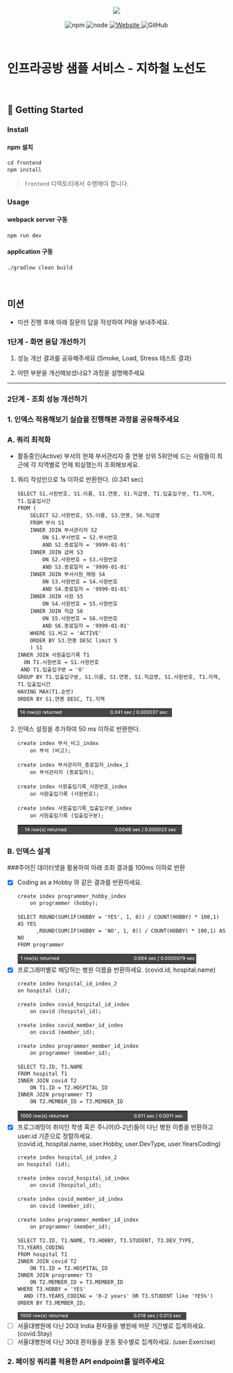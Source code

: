 <p align="center">
    <img width="200px;" src="https://raw.githubusercontent.com/woowacourse/atdd-subway-admin-frontend/master/images/main_logo.png"/>
</p>
<p align="center">
  <img alt="npm" src="https://img.shields.io/badge/npm-%3E%3D%205.5.0-blue">
  <img alt="node" src="https://img.shields.io/badge/node-%3E%3D%209.3.0-blue">
  <a href="https://edu.nextstep.camp/c/R89PYi5H" alt="nextstep atdd">
    <img alt="Website" src="https://img.shields.io/website?url=https%3A%2F%2Fedu.nextstep.camp%2Fc%2FR89PYi5H">
  </a>
  <img alt="GitHub" src="https://img.shields.io/github/license/next-step/atdd-subway-service">
</p>

<br>

# 인프라공방 샘플 서비스 - 지하철 노선도

<br>

## 🚀 Getting Started

### Install
#### npm 설치
```
cd frontend
npm install
```
> `frontend` 디렉토리에서 수행해야 합니다.

### Usage
#### webpack server 구동
```
npm run dev
```
#### application 구동
```
./gradlew clean build
```
<br>

## 미션

* 미션 진행 후에 아래 질문의 답을 작성하여 PR을 보내주세요.

### 1단계 - 화면 응답 개선하기
1. 성능 개선 결과를 공유해주세요 (Smoke, Load, Stress 테스트 결과)

2. 어떤 부분을 개선해보셨나요? 과정을 설명해주세요

---

### 2단계 - 조회 성능 개선하기

### 1. 인덱스 적용해보기 실습을 진행해본 과정을 공유해주세요

### A. 쿼리 최적화

- 활동중인(Active) 부서의 현재 부서관리자 중 연봉 상위 5위안에 드는 사람들이 최근에 각 지역별로 언제 퇴실했는지 조회해보세요.

1. 쿼리 작성만으로 1s 이하로 반환한다. (0.341 sec)

    ```mysql
    SELECT S1.사원번호, S1.이름, S1.연봉, S1.직급명, T1.입출입구분, T1.지역, T1.입출입시간
    FROM (
        SELECT S2.사원번호, S5.이름, S3.연봉, S6.직급명
        FROM 부서 S1
        INNER JOIN 부서관리자 S2
            ON S1.부서번호 = S2.부서번호
            AND S2.종료일자 = '9999-01-01'
        INNER JOIN 급여 S3
            ON S2.사원번호 = S3.사원번호
            AND S3.종료일자 = '9999-01-01'
        INNER JOIN 부서사원_매핑 S4
            ON S3.사원번호 = S4.사원번호
            AND S4.종료일자 = '9999-01-01'
        INNER JOIN 사원 S5
            ON S4.사원번호 = S5.사원번호
        INNER JOIN 직급 S6
            ON S5.사원번호 = S6.사원번호
            AND S6.종료일자 = '9999-01-01'
        WHERE S1.비고 = 'ACTIVE'
        ORDER BY S3.연봉 DESC limit 5
        ) S1
    INNER JOIN 사원출입기록 T1
      ON T1.사원번호 = S1.사원번호
     AND T1.입출입구분 = 'O'
    GROUP BY T1.입출입구분, S1.이름, S1.연봉, S1.직급명, S1.사원번호, T1.지역, T1.입출입시간
    HAVING MAX(T1.순번)
    ORDER BY S1.연봉 DESC, T1.지역
    ```
    ![쿼리작성.png](쿼리작성.png)

2. 인덱스 설정을 추가하여 50 ms 이하로 반환한다.
    ```mysql
    create index 부서_비고_index
        on 부서 (비고);
    
    create index 부서관리자_종료일자_index_2
        on 부서관리자 (종료일자);
    
    create index 사원출입기록_사원번호_index
        on 사원출입기록 (사원번호);
    
    create index 사원출입기록_입출입구분_index
        on 사원출입기록 (입출입구분);
    ```
    ![인덱스적용.png](인덱스적용.png)

### B. 인덱스 설계

###주어진 데이터셋을 활용하여 아래 조회 결과를 100ms 이하로 반환
- [X] Coding as a Hobby 와 같은 결과를 반환하세요.
    ```mysql
    create index programmer_hobby_index
        on programmer (hobby);
    
    SELECT ROUND(SUM(IF(HOBBY = 'YES', 1, 0)) / COUNT(HOBBY) * 100,1)  AS YES
          ,ROUND(SUM(IF(HOBBY = 'NO', 1, 0)) / COUNT(HOBBY) * 100,1) AS NO
    FROM programmer
    ```
    ![img.png](img.png)
- [X] 프로그래머별로 해당하는 병원 이름을 반환하세요. (covid.id, hospital.name)
    ```mysql
    create index hospital_id_index_2
    on hospital (id);

    create index covid_hospital_id_index
        on covid (hospital_id);
    
    create index covid_member_id_index
        on covid (member_id);
    
    create index programmer_member_id_index
        on programmer (member_id);  

    SELECT T2.ID, T1.NAME
    FROM hospital T1
    INNER JOIN covid T2
        ON T1.ID = T2.HOSPITAL_ID
    INNER JOIN programmer T3
        ON T2.MEMBER_ID = T3.MEMBER_ID
    ```
    ![img_1.png](img_1.png)
- [X] 프로그래밍이 취미인 학생 혹은 주니어(0-2년)들이 다닌 병원 이름을 반환하고 user.id 기준으로 정렬하세요. <br/>
      (covid.id, hospital.name, user.Hobby, user.DevType, user.YearsCoding)
    ```mysql
    create index hospital_id_index_2
    on hospital (id);

    create index covid_hospital_id_index
        on covid (hospital_id);
    
    create index covid_member_id_index
        on covid (member_id);
    
    create index programmer_member_id_index
        on programmer (member_id);  
  
    SELECT T2.ID, T1.NAME, T3.HOBBY, T3.STUDENT, T3.DEV_TYPE, T3.YEARS_CODING
    FROM hospital T1
    INNER JOIN covid T2
        ON T1.ID = T2.HOSPITAL_ID
    INNER JOIN programmer T3
        ON T2.MEMBER_ID = T3.MEMBER_ID
    WHERE T3.HOBBY = 'YES'
      AND (T3.YEARS_CODING = '0-2 years' OR T3.STUDENT like 'YES%')
    ORDER BY T3.MEMBER_ID;
    ```
  ![img_2.png](img_2.png)
- [ ] 서울대병원에 다닌 20대 India 환자들을 병원에 머문 기간별로 집계하세요. (covid.Stay)
- [ ] 서울대병원에 다닌 30대 환자들을 운동 횟수별로 집계하세요. (user.Exercise)

### 2. 페이징 쿼리를 적용한 API endpoint를 알려주세요

